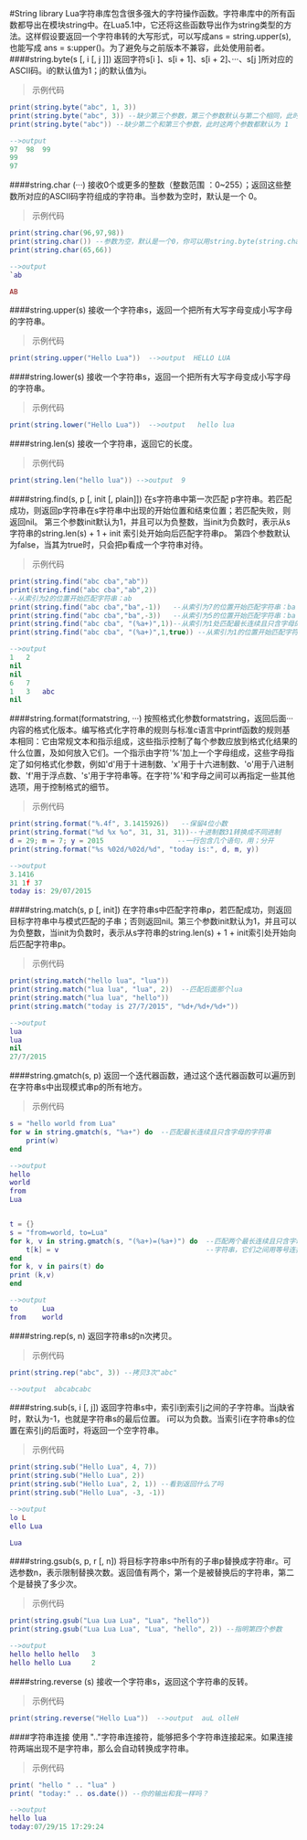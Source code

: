 #String library
Lua字符串库包含很多强大的字符操作函数。字符串库中的所有函数都导出在模块string中。在Lua5.1中，它还将这些函数导出作为string类型的方法。这样假设要返回一个字符串转的大写形式，可以写成ans = string.upper(s),也能写成 ans = s:upper()。为了避免与之前版本不兼容，此处使用前者。
####string.byte(s [, i [, j ]])
返回字符s[i ]、s[i + 1]、s[i + 2]、···、s[j ]所对应的ASCII码。i的默认值为1；j的默认值为i。

>示例代码

```lua
print(string.byte("abc", 1, 3))
print(string.byte("abc", 3)) --缺少第三个参数，第三个参数默认与第二个相同，此时为3
print(string.byte("abc")) --缺少第二个和第三个参数，此时这两个参数都默认为 1

-->output
97	98	99
99
97
```

####string.char (···)
接收0个或更多的整数（整数范围 ：0~255）；返回这些整数所对应的ASCII码字符组成的字符串。当参数为空时，默认是一个 0。

>示例代码

```lua
print(string.char(96,97,98))
print(string.char()) --参数为空，默认是一个0，你可以用string.byte(string.char())测试一下
print(string.char(65,66))

-->output
`ab

AB
```

####string.upper(s)
接收一个字符串s，返回一个把所有大写字母变成小写字母的字符串。

>示例代码

```lua
print(string.upper("Hello Lua"))  -->output  HELLO LUA
```

####string.lower(s)
接收一个字符串s，返回一个把所有大写字母变成小写字母的字符串。

>示例代码

```lua
print(string.lower("Hello Lua"))  -->output   hello lua
```

####string.len(s)
接收一个字符串，返回它的长度。

>示例代码

```lua
print(string.len("hello lua")) -->output  9
```

####string.find(s, p [, init [, plain]])
在s字符串中第一次匹配 p字符串。若匹配成功，则返回p字符串在s字符串中出现的开始位置和结束位置；若匹配失败，则返回nil。
第三个参数init默认为1，并且可以为负整数，当init为负数时，表示从s字符串的string.len(s) + 1 + init 索引处开始向后匹配字符串p。
第四个参数默认为false，当其为true时，只会把p看成一个字符串对待。

>示例代码

```lua
print(string.find("abc cba","ab"))
print(string.find("abc cba","ab",2))
--从索引为2的位置开始匹配字符串：ab
print(string.find("abc cba","ba",-1))   --从索引为7的位置开始匹配字符串：ba
print(string.find("abc cba","ba",-3))   --从索引为5的位置开始匹配字符串：ba
print(string.find("abc cba", "(%a+)",1))--从索引为1处匹配最长连续且只含字母的字符串
print(string.find("abc cba", "(%a+)",1,true)) --从索引为1的位置开始匹配字符串：(%a+)

-->output
1	2
nil
nil
6	7
1	3	abc
nil
```

####string.format(formatstring, ···)
按照格式化参数formatstring，返回后面···内容的格式化版本。编写格式化字符串的规则与标准c语言中printf函数的规则基本相同：它由常规文本和指示组成，这些指示控制了每个参数应放到格式化结果的什么位置，及如何放入它们。一个指示由字符'%'加上一个字母组成，这些字母指定了如何格式化参数，例如'd'用于十进制数、'x'用于十六进制数、'o'用于八进制数、'f'用于浮点数、's'用于字符串等。在字符'%'和字母之间可以再指定一些其他选项，用于控制格式的细节。

>示例代码

```lua
print(string.format("%.4f", 3.1415926))   --保留4位小数
print(string.format("%d %x %o", 31, 31, 31))--十进制数31转换成不同进制
d = 29; m = 7; y = 2015                  --一行包含几个语句，用；分开
print(string.format("%s %02d/%02d/%d", "today is:", d, m, y))

-->output
3.1416
31 1f 37
today is: 29/07/2015
```

####string.match(s, p [, init])
在字符串s中匹配字符串p，若匹配成功，则返回目标字符串中与模式匹配的子串；否则返回nil。第三个参数init默认为1，并且可以为负整数，当init为负数时，表示从s字符串的string.len(s) + 1 + init索引处开始向后匹配字符串p。

>示例代码

```lua
print(string.match("hello lua", "lua"))
print(string.match("lua lua", "lua", 2))  --匹配后面那个lua
print(string.match("lua lua", "hello"))
print(string.match("today is 27/7/2015", "%d+/%d+/%d+"))

-->output
lua
lua
nil
27/7/2015
```

####string.gmatch(s, p)
返回一个迭代器函数，通过这个迭代器函数可以遍历到在字符串s中出现模式串p的所有地方。

>示例代码

```lua
s = "hello world from Lua"
for w in string.gmatch(s, "%a+") do  --匹配最长连续且只含字母的字符串
    print(w)
end

-->output
hello
world
from
Lua


t = {}
s = "from=world, to=Lua"
for k, v in string.gmatch(s, "(%a+)=(%a+)") do  --匹配两个最长连续且只含字母的
    t[k] = v                                    --字符串，它们之间用等号连接
end
for k, v in pairs(t) do
print (k,v)
end

-->output
to      Lua
from    world
```

####string.rep(s, n)
返回字符串s的n次拷贝。

>示例代码

```lua
print(string.rep("abc", 3)) --拷贝3次"abc"  

-->output  abcabcabc
```

####string.sub(s, i [, j])
返回字符串s中，索引i到索引j之间的子字符串。当j缺省时，默认为-1，也就是字符串s的最后位置。 i可以为负数。当索引i在字符串s的位置在索引j的后面时，将返回一个空字符串。

>示例代码

```lua
print(string.sub("Hello Lua", 4, 7))
print(string.sub("Hello Lua", 2))
print(string.sub("Hello Lua", 2, 1)) --看到返回什么了吗
print(string.sub("Hello Lua", -3, -1))

-->output
lo L
ello Lua

Lua
```

####string.gsub(s, p, r [, n])
将目标字符串s中所有的子串p替换成字符串r。可选参数n，表示限制替换次数。返回值有两个，第一个是被替换后的字符串，第二个是替换了多少次。

>示例代码

```lua
print(string.gsub("Lua Lua Lua", "Lua", "hello"))
print(string.gsub("Lua Lua Lua", "Lua", "hello", 2)) --指明第四个参数

-->output
hello hello hello   3
hello hello Lua     2
```

####string.reverse (s)
接收一个字符串s，返回这个字符串的反转。

>示例代码

```lua
print(string.reverse("Hello Lua"))  -->output  auL olleH
```
####字符串连接
使用 ".."字符串连接符，能够把多个字符串连接起来。如果连接符两端出现不是字符串，那么会自动转换成字符串。

>示例代码

```lua
print( "hello " .. "lua" )
print( "today:" .. os.date()) --你的输出和我一样吗？

-->output
hello lua
today:07/29/15 17:29:24
```
